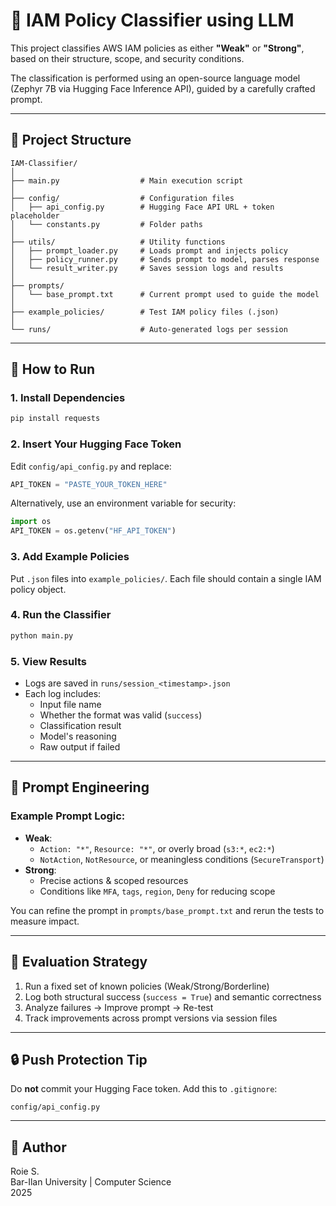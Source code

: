 # 🔐 IAM Policy Classifier using LLM

This project classifies AWS IAM policies as either **"Weak"** or **"Strong"**, based on their structure, scope, and security conditions.

The classification is performed using an open-source language model (Zephyr 7B via Hugging Face Inference API), guided by a carefully crafted prompt.

---

## 📁 Project Structure

```
IAM-Classifier/
│
├── main.py                  # Main execution script
│
├── config/                  # Configuration files
│   ├── api_config.py        # Hugging Face API URL + token placeholder
│   └── constants.py         # Folder paths
│
├── utils/                   # Utility functions
│   ├── prompt_loader.py     # Loads prompt and injects policy
│   ├── policy_runner.py     # Sends prompt to model, parses response
│   └── result_writer.py     # Saves session logs and results
│
├── prompts/
│   └── base_prompt.txt      # Current prompt used to guide the model
│
├── example_policies/        # Test IAM policy files (.json)
│
└── runs/                    # Auto-generated logs per session
```

---

## 🚀 How to Run

### 1. Install Dependencies
```bash
pip install requests
```

### 2. Insert Your Hugging Face Token
Edit `config/api_config.py` and replace:
```python
API_TOKEN = "PASTE_YOUR_TOKEN_HERE"
```
Alternatively, use an environment variable for security:
```python
import os
API_TOKEN = os.getenv("HF_API_TOKEN")
```

### 3. Add Example Policies
Put `.json` files into `example_policies/`. Each file should contain a single IAM policy object.

### 4. Run the Classifier
```bash
python main.py
```

### 5. View Results
- Logs are saved in `runs/session_<timestamp>.json`
- Each log includes:
  - Input file name
  - Whether the format was valid (`success`)
  - Classification result
  - Model's reasoning
  - Raw output if failed

---

## 🧠 Prompt Engineering

### Example Prompt Logic:
- **Weak**:
  - `Action: "*"`, `Resource: "*"`, or overly broad (`s3:*`, `ec2:*`)
  - `NotAction`, `NotResource`, or meaningless conditions (`SecureTransport`)
- **Strong**:
  - Precise actions & scoped resources
  - Conditions like `MFA`, `tags`, `region`, `Deny` for reducing scope

You can refine the prompt in `prompts/base_prompt.txt` and rerun the tests to measure impact.

---

## 🧪 Evaluation Strategy

1. Run a fixed set of known policies (Weak/Strong/Borderline)
2. Log both structural success (`success = True`) and semantic correctness
3. Analyze failures → Improve prompt → Re-test
4. Track improvements across prompt versions via session files

---

## 🔒 Push Protection Tip

Do **not** commit your Hugging Face token.
Add this to `.gitignore`:
```
config/api_config.py
```

---

## 👤 Author

Roie S.  
Bar-Ilan University | Computer Science  
2025

